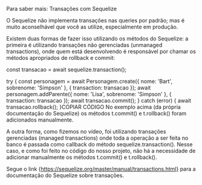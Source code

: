 Para saber mais: Transações com Sequelize

O Sequelize não implementa transações nas queries por padrão; mas é muito aconselhável que você as utilize, especialmente em produção.

Existem duas formas de fazer isso utilizando os métodos do Sequelize: a primeira é utilizando transações não gerenciadas (unmanaged transactions), onde quem está desenvolvendo é responsável por chamar os métodos apropriados de rollback e commit:

const transacao = await sequelize.transaction();

try {
  const personagem = await Personagem.create({
    nome: 'Bart',
    sobrenome: 'Simpson'
  }, { transaction: transacao });
  await personagem.addParente({
    nome: 'Lisa',
    sobrenome: 'Simpson'
  }, { transaction: transacao });
  await transacao.commit();
} catch (error) {
  await transacao.rollback();
}COPIAR CÓDIGO
No exemplo acima (da própria documentação do Sequelize) os métodos t.commit() e t.rollback() foram adicionados manualmente.

A outra forma, como fizemos no vídeo, foi utilizando transações gerenciadas (managed transactions) onde toda a operação a ser feita no banco é passada como callback do método sequelize.transaction(). Nesse caso, e como foi feito no código do nosso projeto, não há a necessidade de adicionar manualmente os métodos t.commit() e t.rollback().

Segue o link {https://sequelize.org/master/manual/transactions.html} para a documentação do Sequelize sobre transações.